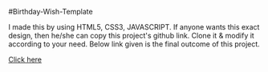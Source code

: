 #Birthday-Wish-Template

I made this by using HTML5, CSS3, JAVASCRIPT.
If anyone wants this exact design, then he/she can copy this project's github link. Clone it & modify it according to your need.
Below link given is the final outcome of this project.

<a href="https://happybirthdaytemplate2024.netlify.app/">Click here</a>
